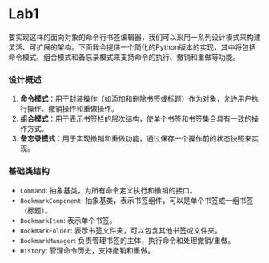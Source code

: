 # Lab1
要实现这样的面向对象的命令行书签编辑器，我们可以采用一系列设计模式来构建灵活、可扩展的架构。下面我会提供一个简化的Python版本的实现，其中将包括命令模式、组合模式和备忘录模式来支持命令的执行、撤销和重做等功能。

### 设计概述

1. **命令模式**：用于封装操作（如添加和删除书签或标题）作为对象，允许用户执行操作、撤销操作和重做操作。
2. **组合模式**：用于表示书签栏的层次结构，使单个书签和书签集合具有一致的操作方式。
3. **备忘录模式**：用于实现撤销和重做功能，通过保存一个操作前的状态快照来实现。

### 基础类结构

- `Command`: 抽象基类，为所有命令定义执行和撤销的接口。
- `BookmarkComponent`: 抽象基类，表示书签组件，可以是单个书签或一组书签（标题）。
- `BookmarkItem`: 表示单个书签。
- `BookmarkFolder`: 表示书签文件夹，可以包含其他书签或文件夹。
- `BookmarkManager`: 负责管理书签的主体，执行命令和处理撤销/重做。
- `History`: 管理命令历史，支持撤销和重做。